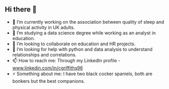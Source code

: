 ## Hi there 👋

- 🔭 I’m currently working on the association between quality of sleep and physical activity in UK adults.
- 🌱 I’m studying a data science degree while working as an analyst in education.
- 👯 I’m looking to collaborate on education and HR projects.
- 🤔 I’m looking for help with python and data analysis to understand relationships and correlations.
- 📫 How to reach me: Through my LinkedIn profile - www.linkedin.com/in/cgriffiths96
- ⚡ Something about me: I have two black cocker spaniels, both are bonkers but the best companions.

<!--
**cgriffiths96/cgriffiths96** is a ✨ _special_ ✨ repository because its `README.md` (this file) appears on your GitHub profile.

Here are some ideas to get you started:

- 🔭 I’m currently working on ...
- 🌱 I’m currently learning ...
- 👯 I’m looking to collaborate on ...
- 🤔 I’m looking for help with ...
- 💬 Ask me about ...
- 📫 How to reach me: ...
- 😄 Pronouns: ...
- ⚡ Fun fact: ...
-->
